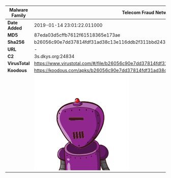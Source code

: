 | Malware Family | Telecom Fraud Network for South Koreans                      |
| -------------- | ------------------------------------------------------------ |
| **Date Added** | 2019-01-14 23:01:22.011000                                                   |
| **MD5**        | 87eda03d5cffb7612f61518365e173ae                             |
| **Sha256**     | b26056c90e7dd37814fdf31ad38c13e116ddb2f311bbd24329568be010b6ce74 |
| **URL**        | -                                                            |
| **C2**         | 3s.dkys.org:24834 |
| **VirusTotal** | https://www.virustotal.com/#/file/b26056c90e7dd37814fdf31ad38c13e116ddb2f311bbd24329568be010b6ce74/detection |
| **Koodous**    | https://koodous.com/apks/b26056c90e7dd37814fdf31ad38c13e116ddb2f311bbd24329568be010b6ce74 |
|                | ![](../assets/b26056c90e7dd37814fdf31ad38c13e116ddb2f311bbd24329568be010b6ce74.png) |
